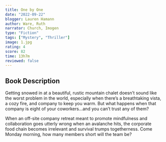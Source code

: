 ```yaml
---
title: One by One
date: "2022-09-22"
blogger: Lauren Hamann
author: Ware, Ruth
narrator: Church, Imogen
type: "Fiction"
tags: ["Mystery", "Thriller"]
image: 1.jpg
rating: 4
score: 82
time: 13h7m
reviewed: false
---
```


## Book Description

Getting snowed in at a beautiful, rustic mountain chalet doesn’t sound like the worst problem in the world, especially when there’s a breathtaking vista, a cozy fire, and company to keep you warm. But what happens when that company is eight of your coworkers…and you can’t trust any of them?

When an off-site company retreat meant to promote mindfulness and collaboration goes utterly wrong when an avalanche hits, the corporate food chain becomes irrelevant and survival trumps togetherness. Come Monday morning, how many members short will the team be?
